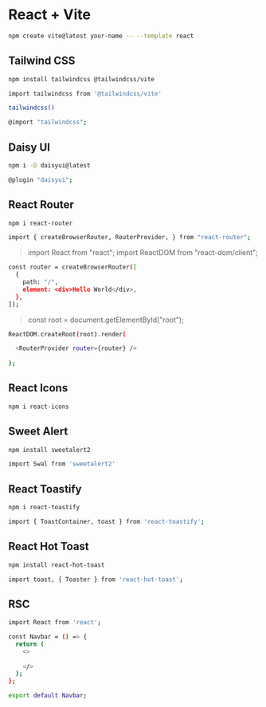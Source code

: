 # React + Vite
```sh
npm create vite@latest your-name -- --template react
```
## Tailwind CSS
```sh
npm install tailwindcss @tailwindcss/vite
```
```sh
import tailwindcss from '@tailwindcss/vite'
```
```sh
tailwindcss()
```
```sh
@import "tailwindcss";
```
## Daisy UI

```sh
npm i -D daisyui@latest
```
```sh
@plugin "daisyui";
```
## React Router

```sh
npm i react-router
```

```sh
import { createBrowserRouter, RouterProvider, } from "react-router";
```

> import React from "react";
> import ReactDOM from "react-dom/client";

```sh
const router = createBrowserRouter([
  {
    path: "/",
    element: <div>Hello World</div>,
  },
]);
```

> const root = document.getElementById("root");

```sh
ReactDOM.createRoot(root).render(

  <RouterProvider router={router} />
  
);
```


## React Icons
```sh
npm i react-icons
```

## Sweet Alert
```sh
npm install sweetalert2
```
```sh
import Swal from 'sweetalert2'
```
## React Toastify
```sh
npm i react-toastify
```
```sh
import { ToastContainer, toast } from 'react-toastify';
```
## React Hot Toast
```sh
npm install react-hot-toast
```
```sh
import toast, { Toaster } from 'react-hot-toast';
```

## RSC
```bash
import React from 'react';

const Navbar = () => {
  return (
    <>
      
    </>
  );
};

export default Navbar;
```